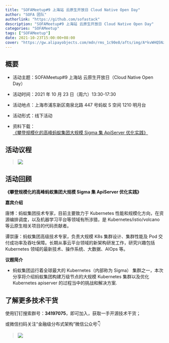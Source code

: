 ```yaml
---
title: "SOFAMeetup#9 上海站 云原生开放日 Cloud Native Open Day"
author: "SOFA 团队"
authorlink: "https://github.com/sofastack"
description: "SOFAMeetup#9 上海站 云原生开放日 Cloud Native Open Day"
categories: "SOFAMeetup"
tags: ["SOFAMeetup"]
date: 2021-10-23T15:00:00+08:00
cover: "https://gw.alipayobjects.com/mdn/rms_1c90e8/afts/img/A*kvWHQ5NzzsUAAAAAAAAAAAAAARQnAQ"
---
```


## 概要

- 活动主题：SOFAMeetup#9 上海站 云原生开放日（Cloud Native Open Day）

- 活动时间：2021 年 10 月 23 日（周六）13:30-17:30

- 活动地点：上海市浦东新区南泉北路 447 号蚂蚁 S 空间 1210 明月台

- 活动形式：线下活动

- 资料下载：<br/>
[《攀登规模化的高峰蚂蚁集团大规模 Sigma 集 ApiServer 优化实践》](https://gw.alipayobjects.com/os/bmw-prod/75201cac-3aff-499b-8715-8809c00ae977.pdf)<br/>

## 活动议程

>![](https://gw.alipayobjects.com/mdn/rms_1c90e8/afts/img/A*0mx0SYmi5yQAAAAAAAAAAAAAARQnAQ)

## 活动回顾 

**《攀登规模化的高峰蚂蚁集团大规模 Sigma 集 ApiServer 优化实践》**

**嘉宾介绍**

唐博：蚂蚁集团技术专家，目前主要致力于 Kubernetes 性能和规模化方向，在资源编排调度，以及机器学习平台等领域有所涉猎，是 Kubernetes/istio/volcano 等云原生相关项目的代码贡献者。 

谭崇康：蚂蚁集团高级技术专家，负责大规模 K8s 集群设计、集群性能及 Pod 交付成功率及吞吐保障。长期从事云平台领域的新架构研发工作，研究兴趣包括 Kubernetes 领域的最新技术、操作系统、大数据、AIOps 等。

**议题简介**

- 蚂蚁集团运行着全球最大的 Kubernetes（内部称为 Sigma） 集群之一，本次分享将介绍蚂蚁集团构建万级节点的大规模 Kubernetes 集群以及优化 Kubernetes apiserver 的过程当中的挑战和解决方案.

## 了解更多技术干货

使用钉钉搜索群号：**34197075**，即可加入，获取一手开源技术干货；

或微信扫码关注“金融级分布式架构”微信公众号👇

>![](https://gw.alipayobjects.com/mdn/rms_1c90e8/afts/img/A*gT8sT7fFmNoAAAAAAAAAAAAAARQnAQ)

